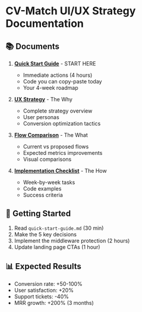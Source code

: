 # CV-Match UI/UX Strategy Documentation

## 📚 Documents

1. **[Quick Start Guide](quick-start-guide.md)** - START HERE
   - Immediate actions (4 hours)
   - Code you can copy-paste today
   - Your 4-week roadmap

2. **[UX Strategy](ux-strategy.md)** - The Why
   - Complete strategy overview
   - User personas
   - Conversion optimization tactics

3. **[Flow Comparison](flow-comparison.md)** - The What
   - Current vs proposed flows
   - Expected metrics improvements
   - Visual comparisons

4. **[Implementation Checklist](implementation-checklist.md)** - The How
   - Week-by-week tasks
   - Code examples
   - Success criteria

## 🚀 Getting Started

1. Read `quick-start-guide.md` (30 min)
2. Make the 5 key decisions
3. Implement the middleware protection (2 hours)
4. Update landing page CTAs (1 hour)

## 📊 Expected Results

- Conversion rate: +50-100%
- User satisfaction: +20%
- Support tickets: -40%
- MRR growth: +200% (3 months)